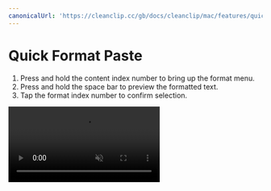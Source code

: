 ```yaml
---
canonicalUrl: 'https://cleanclip.cc/gb/docs/cleanclip/mac/features/quickmenu-format'
---
```


# Quick Format Paste

1. Press and hold the content index number to bring up the format menu.
2. Press and hold the space bar to preview the formatted text.
3. Tap the format index number to confirm selection.

<video autoplay muted loop>
    <source src="/videos/quickmenu-format.mp4" type="video/mp4">
    <iframe src="/videos/quickmenu-format.mp4" scrolling="no" border="0" frameborder="0" allow="autoplay; encrypted-media" allowfullscreen></iframe>
</video>